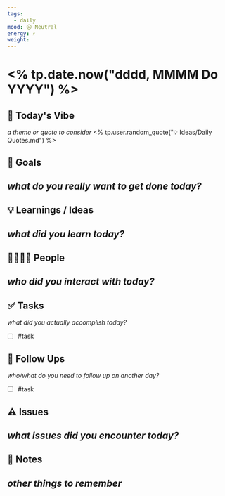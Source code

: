 ```yaml
---
tags:
  - daily
mood: 😐 Neutral
energy: ⚡
weight:
---
```

# <% tp.date.now("dddd, MMMM Do YYYY") %>


## 🧭 Today's Vibe
*a theme or quote to consider*
<% tp.user.random_quote("💡 Ideas/Daily Quotes.md") %>

## 🎯 Goals
*what do you really want to get done today?*
-
## 💡 Learnings / Ideas
*what did you learn today?*
-
## 👨‍👨‍👧‍👦 People
*who did you interact with today?*
-
## ✅ Tasks
*what did you actually accomplish today?*
- [ ] #task
## 📅 Follow Ups
*who/what do you need to follow up on another day?*
- [ ] #task
## ⚠️ Issues
*what issues did you encounter today?*
-
## 📓 Notes
*other things to remember*
-
